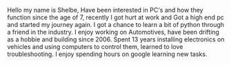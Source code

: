 Hello my name is Shelbe, Have been interested in PC's and how they function since the age of 7, recently I got hurt at work and Got a high end pc and started my journey again. I got a chance to learn a bit of python through a friend in the industry. I enjoy working on Automotives, have been drifting as a hobbie and building since 2006. Spent 13 years installing electronics on vehicles and using computers to control them, learned to love troubleshooting. I enjoy spending hours on google learning new tasks. 
